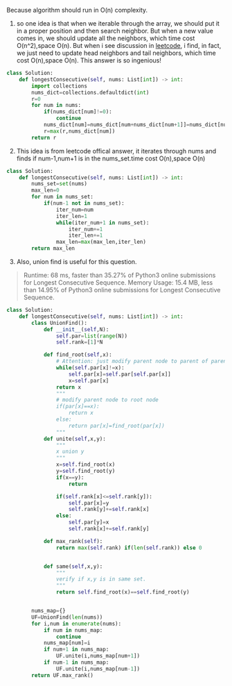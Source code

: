 Because algorithm should run in O(n) complexity.

1. so one idea is that when we iterable through the array, we should put it in a proper position and then search neighbor. But when a new value comes in, we should update all the neighbors, which time cost O(n^2),space O(n).
But when i see discussion in [leetcode](https://leetcode.com/problems/longest-consecutive-sequence/discuss/41088/Possibly-shortest-cpp-solution-only-6-lines), i find, in fact, we just need to update head neighbors and tail neighbors, which time cost O(n),space O(n).
This answer is so ingenious!
```python
class Solution:
    def longestConsecutive(self, nums: List[int]) -> int:
        import collections
        nums_dict=collections.defaultdict(int)
        r=0
        for num in nums:
            if(nums_dict[num]!=0):
                continue
            nums_dict[num]=nums_dict[num+nums_dict[num+1]]=nums_dict[num-nums_dict[num-1]]=nums_dict[num-1]+nums_dict[num+1]+1
            r=max(r,nums_dict[num])
        return r
```


2. This idea is from leetcode offical answer, it iterates through nums and finds if num-1,num+1 is in the nums_set.time cost O(n),space O(n)
```python
class Solution:
    def longestConsecutive(self, nums: List[int]) -> int:
        nums_set=set(nums)
        max_len=0
        for num in nums_set:
            if(num-1 not in nums_set):
                iter_num=num
                iter_len=1
                while(iter_num+1 in nums_set):
                    iter_num+=1
                    iter_len+=1
                max_len=max(max_len,iter_len)
        return max_len
```
3. Also, union find is useful for this question.
> Runtime: 68 ms, faster than 35.27% of Python3 online submissions for Longest Consecutive Sequence.
> Memory Usage: 15.4 MB, less than 14.95% of Python3 online submissions for Longest Consecutive Sequence.

```python
class Solution:
    def longestConsecutive(self, nums: List[int]) -> int:
        class UnionFind():
            def __init__(self,N):
                self.par=list(range(N))
                self.rank=[1]*N

            def find_root(self,x):
                # Attention: just modify parent node to parent of parent node, not root node.
                while(self.par[x]!=x):
                    self.par[x]=self.par[self.par[x]]
                    x=self.par[x]
                return x
                """
                # modify parent node to root node
                if(par[x]==x):
                    return x
                else:
                    return par[x]=find_root(par[x])
                """
            def unite(self,x,y):
                """
                x union y
                """
                x=self.find_root(x)
                y=self.find_root(y)
                if(x==y):
                    return

                if(self.rank[x]<=self.rank[y]):
                    self.par[x]=y
                    self.rank[y]+=self.rank[x]
                else:
                    self.par[y]=x
                    self.rank[x]+=self.rank[y]

            def max_rank(self):
                return max(self.rank) if(len(self.rank)) else 0


            def same(self,x,y):
                """
                verify if x,y is in same set.
                """
                return self.find_root(x)==self.find_root(y)


        nums_map={}
        UF=UnionFind(len(nums))
        for i,num in enumerate(nums):
            if num in nums_map:
                continue
            nums_map[num]=i
            if num+1 in nums_map:
                UF.unite(i,nums_map[num+1])
            if num-1 in nums_map:
                UF.unite(i,nums_map[num-1])
        return UF.max_rank()

```